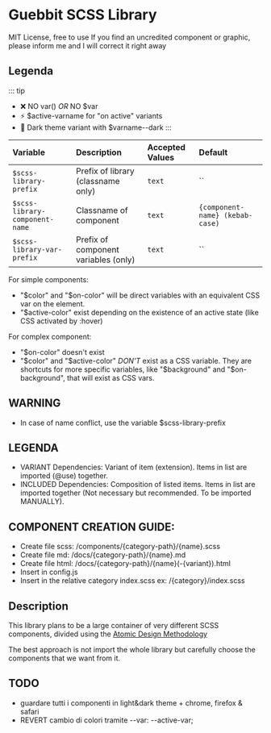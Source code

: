 # Guebbit SCSS Library
MIT License, free to use
If you find an uncredited component or graphic, please inform me and I will correct it right away


## Legenda

::: tip
- :x: NO var() *OR* NO $var
- :zap: $active-varname for "on active" variants
- :first_quarter_moon_with_face: Dark theme variant with $varname--dark
:::


| Variable                        | Description                           | Accepted Values | Default                         |
|:--------------------------------|:--------------------------------------|:----------------|:--------------------------------|
| `$scss-library-prefix`          | Prefix of library (classname only)    | `text`          | ``                              |
| `$scss-library-component-name`  | Classname of component                | `text`          | `{component-name} (kebab-case)` |
| `$scss-library-var-prefix`      | Prefix of component variables (only)  | `text`          | ``                              |




For simple components: 
 - "$color" and "$on-color" will be direct variables with an equivalent CSS var on the element.
 - "$active-color" exist depending on the existence of an active state (like CSS activated by :hover)

For complex component: 
 - "$on-color" doesn't exist 
 - "$color" and "$active-color" *DON'T* exist as a CSS variable. They are shortcuts for more specific variables, like "$background" and "$on-background", that will exist as CSS vars.


## WARNING
- In case of name conflict, use the variable $scss-library-prefix

## LEGENDA
- VARIANT Dependencies:  Variant of item (extension). Items in list are imported (@use) together.
- INCLUDED Dependencies:  Composition of listed items. Items in list are imported together (Not necessary but recommended. To be imported MANUALLY).

## COMPONENT CREATION GUIDE:
- Create file scss: /components/{category-path}/{name}.scss
- Create file md: /docs/{category-path}/{name}.md
- Create file html: /docs/{category-path}/{name}(-{variant}).html
- Insert in config.js
- Insert in the relative category index.scss ex: /{category}/index.scss

## Description
This library plans to be a large container of very different SCSS components, 
divided using the [Atomic Design Methodology](https://bradfrost.com/blog/post/atomic-web-design/)  

The best approach is not import the whole library but carefully choose the components that we want from it.





## TODO
- guardare tutti i componenti in light&dark theme + chrome, firefox & safari
- REVERT cambio di colori tramite --var: --active-var;
